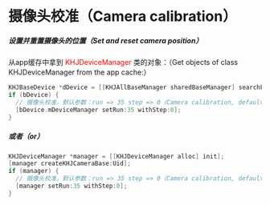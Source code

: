 # 摄像头校准（Camera calibration）



##### 设置并重置摄像头的位置（Set and reset camera position）

从app缓存中拿到 <font color=red>KHJDeviceManager </font>类的对象：（Get objects of class KHJDeviceManager from the app cache:）

```objective-c
KHJBaseDevice *dDevice = [[KHJAllBaseManager sharedBaseManager] searchForkey:Uid];
if (bDevice) {
  // 摄像头校准，默认参数：run => 35 step => 0（Camera calibration, default parameter: run => 35 step => 0）
  [bDevice.mDeviceManager setRun:35 withStep:0];
}
```

##### 或者（or）

```objective-c
KHJDeviceManager *manager = [[KHJDeviceManager alloc] init];
[manager createKHJCameraBase:Uid];
if (manager) {
  // 摄像头校准，默认参数：run => 35 step => 0（Camera calibration, default parameter: run => 35 step => 0）
  [manager setRun:35 withStep:0];
}
```



